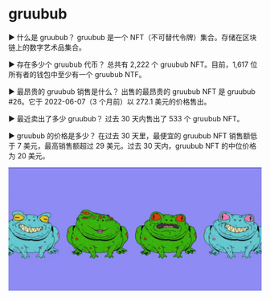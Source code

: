 # gruubub

▶ 什么是 gruubub？
gruubub 是一个 NFT（不可替代令牌）集合。存储在区块链上的数字艺术品集合。

▶ 存在多少个 gruubub 代币？
总共有 2,222 个 gruubub NFT。目前，1,617 位所有者的钱包中至少有一个 gruubub NTF。

▶ 最昂贵的 gruubub 销售是什么？
出售的最昂贵的 gruubub NFT 是 gruubub #26。它于 2022-06-07（3 个月前）以 272.1 美元的价格售出。

▶ 最近卖出了多少 gruubub？
过去 30 天内售出了 533 个 gruubub NFT。

▶ gruubub 的价格是多少？
在过去 30 天里，最便宜的 gruubub NFT 销售额低于 7 美元，最高销售额超过 29 美元。过去 30 天内，gruubub NFT 的中位价格为 20 美元。

![nft](34341342_new.png)
